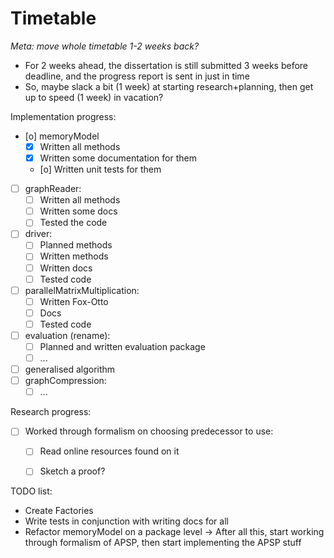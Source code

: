 # Timetable

_Meta: move whole timetable 1-2 weeks back?_
* For 2 weeks ahead, the dissertation is still submitted 3 weeks before
  deadline, and the progress report is sent in just in time
* So, maybe slack a bit (1 week) at starting research+planning, then get up to speed (1 week) in vacation?

Implementation progress:
- [o] memoryModel
  - [X] Written all methods
  - [X] Written some documentation for them
  - [o] Written unit tests for them
- [ ] graphReader:
  - [ ] Written all methods
  - [ ] Written some docs
  - [ ] Tested the code
- [ ] driver:
  - [ ] Planned methods
  - [ ] Written methods
  - [ ] Written docs
  - [ ] Tested code
- [ ] parallelMatrixMultiplication:
  - [ ] Written Fox-Otto
  - [ ] Docs
  - [ ] Tested code
- [ ] evaluation (rename):
  - [ ] Planned and written evaluation package
  - [ ] ...
- [ ] generalised algorithm
- [ ] graphCompression:
  - [ ] ...

Research progress:
- [ ] Worked through formalism on choosing predecessor to use:
  - [ ] Read online resources found on it
  - [ ] Sketch a proof?


TODO list:
* Create Factories
* Write tests in conjunction with writing docs for all
* Refactor memoryModel on a package level
-> After all this, start working through formalism of APSP,
   then start implementing the APSP stuff

